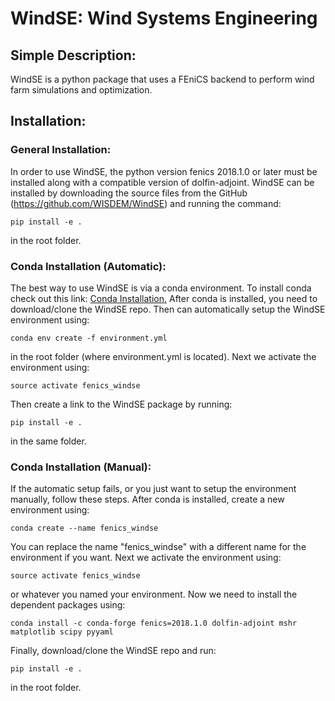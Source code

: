 # WindSE: Wind Systems Engineering

## Simple Description:

WindSE is a python package that uses a FEniCS backend to perform wind farm simulations and optimization.  

## Installation:

### General Installation:

In order to use WindSE, the python version fenics 2018.1.0 or later must be installed along with a compatible version of dolfin-adjoint. WindSE can be installed by downloading the source files from the GitHub (https://github.com/WISDEM/WindSE) and running the command: 
```
pip install -e .
```
in the root folder. 

### Conda Installation (Automatic):

The best way to use WindSE is via a conda environment. To install conda check out this link: [Conda Installation.](https://conda.io/projects/conda/en/latest/user-guide/install/) After conda is installed, you need to download/clone the WindSE repo. Then can automatically setup the WindSE environment using:
```
conda env create -f environment.yml
```
in the root folder (where environment.yml is located). Next we activate the environment using:
```
source activate fenics_windse
```
Then create a link to the WindSE package by running:
```
pip install -e .
```
in the same folder.

### Conda Installation (Manual):

If the automatic setup fails, or you just want to setup the environment manually, follow these steps. After conda is installed, create a new environment using:
```
conda create --name fenics_windse
```
You can replace the name "fenics_windse" with a different name for the environment if you want. Next we activate the environment using:
```
source activate fenics_windse
```
or whatever you named your environment. Now we need to install the dependent packages using:
```
conda install -c conda-forge fenics=2018.1.0 dolfin-adjoint mshr matplotlib scipy pyyaml
```
Finally, download/clone the WindSE repo and run:
```
pip install -e .
```
in the root folder. 

